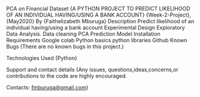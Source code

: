 PCA on Financial Dataset
{A PYTHON PROJECT TO PREDICT LIKELIHOOD OF AN INDIVIDUAL HAVING/USING A BANK ACCOUNT}
{Week-2-Project}, {May2020}
By {Faithelizabeth Mburuga}
Description
Predict likelihood of an individual having/using a bank account
Experimental Design
Exploratory Data Analysis.
Data cleaning
PCA 
Prediction Model
Installation Requirements
Google colab
Python basics
python libraries
Github
Known Bugs
(There are no known bugs in this project.)

Technologies Used
{Python}

Support and contact details
{Any issues, questions,ideas,concerns,or contributions to the code are highly encouraged.

Contacts: fmburuga@gmail.com}
